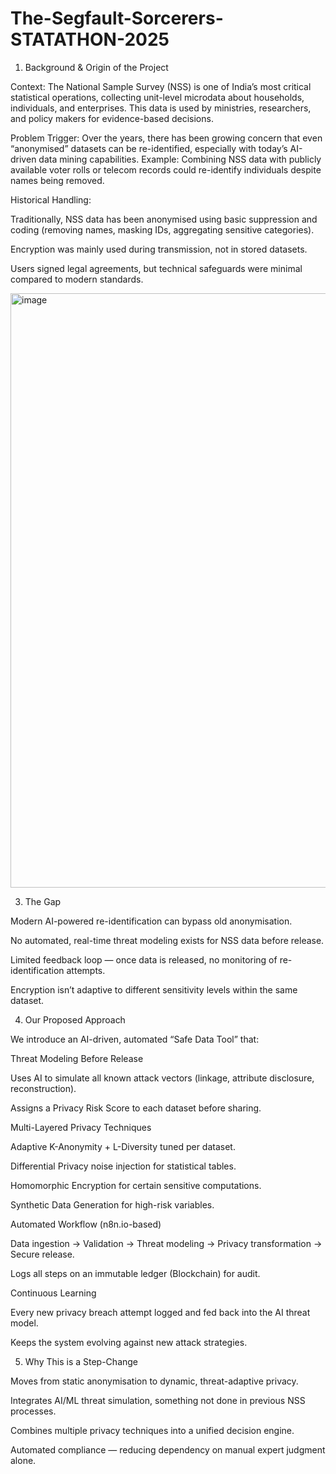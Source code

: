 # The-Segfault-Sorcerers-STATATHON-2025

1. Background & Origin of the Project

Context:
The National Sample Survey (NSS) is one of India’s most critical statistical operations, collecting unit-level microdata about households, individuals, and enterprises. This data is used by ministries, researchers, and policy makers for evidence-based decisions.

Problem Trigger:
Over the years, there has been growing concern that even “anonymised” datasets can be re-identified, especially with today’s AI-driven data mining capabilities.
Example: Combining NSS data with publicly available voter rolls or telecom records could re-identify individuals despite names being removed.

Historical Handling:

Traditionally, NSS data has been anonymised using basic suppression and coding (removing names, masking IDs, aggregating sensitive categories).

Encryption was mainly used during transmission, not in stored datasets.

Users signed legal agreements, but technical safeguards were minimal compared to modern standards.

<img width="1761" height="951" alt="image" src="https://github.com/user-attachments/assets/b767768a-8ca0-4cdc-ad6b-fc2e069022c5" />

3. The Gap

Modern AI-powered re-identification can bypass old anonymisation.

No automated, real-time threat modeling exists for NSS data before release.

Limited feedback loop — once data is released, no monitoring of re-identification attempts.

Encryption isn’t adaptive to different sensitivity levels within the same dataset.

4. Our Proposed Approach

We introduce an AI-driven, automated “Safe Data Tool” that:

Threat Modeling Before Release

Uses AI to simulate all known attack vectors (linkage, attribute disclosure, reconstruction).

Assigns a Privacy Risk Score to each dataset before sharing.

Multi-Layered Privacy Techniques

Adaptive K-Anonymity + L-Diversity tuned per dataset.

Differential Privacy noise injection for statistical tables.

Homomorphic Encryption for certain sensitive computations.

Synthetic Data Generation for high-risk variables.

Automated Workflow (n8n.io-based)

Data ingestion → Validation → Threat modeling → Privacy transformation → Secure release.

Logs all steps on an immutable ledger (Blockchain) for audit.

Continuous Learning

Every new privacy breach attempt logged and fed back into the AI threat model.

Keeps the system evolving against new attack strategies.

5. Why This is a Step-Change

Moves from static anonymisation to dynamic, threat-adaptive privacy.

Integrates AI/ML threat simulation, something not done in previous NSS processes.

Combines multiple privacy techniques into a unified decision engine.

Automated compliance — reducing dependency on manual expert judgment alone.
